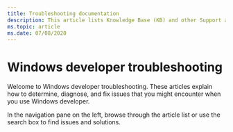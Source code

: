 ```yaml
---
title: Troubleshooting documentation
description: This article lists Knowledge Base (KB) and other Support articles for Windows developer.
ms.topic: article
ms.date: 07/08/2020
---
```

# Windows developer troubleshooting

Welcome to Windows developer troubleshooting. These articles explain how to determine, diagnose, and fix issues that you might encounter when you use Windows developer.

In the navigation pane on the left, browse through the article list or use the search box to find issues and solutions.

